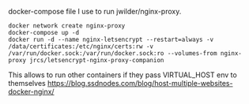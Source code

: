 docker-compose file I use to run jwilder/nginx-proxy.

```
docker network create nginx-proxy
docker-compose up -d
docker run -d --name nginx-letsencrypt --restart=always -v /data/certificates:/etc/nginx/certs:rw -v /var/run/docker.sock:/var/run/docker.sock:ro --volumes-from nginx-proxy jrcs/letsencrypt-nginx-proxy-companion 
```

This allows to run other containers if they pass VIRTUAL_HOST env to themselves
https://blog.ssdnodes.com/blog/host-multiple-websites-docker-nginx/
